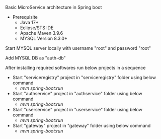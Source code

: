 Basic MicroService architecture in Spring boot

- Prerequisite
	- Java 17+
	- Eclipse/STS IDE
	- Apache Maven 3.9.6
	- MYSQL Version 8.3.0+

Start MYSQL server locally with username "root" and password "root"

Add MYSQL DB as "auth-db"

After installing required softwares run below projects in a sequence

- Start "serviceregistry" project in "serviceregistry" folder using below command
	- _mvn spring-boot:run_
- Start "authservice" project in "authservice" folder using below command
	- _mvn spring-boot:run_
- Start "userservice" project in "userservice" folder using below command	
	- _mvn spring-boot:run_
- Start "gateway" project in "gateway" folder using below command
	- _mvn spring-boot:run_
